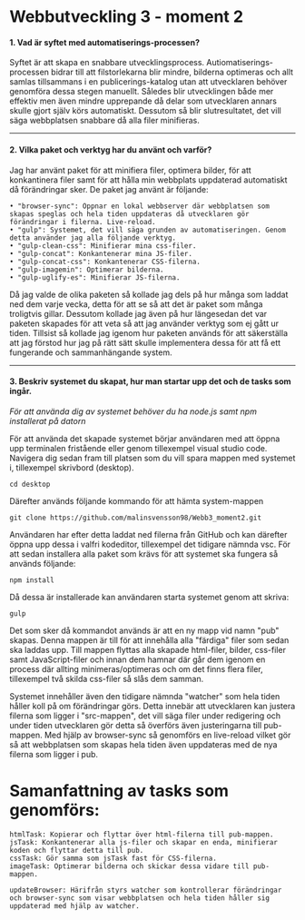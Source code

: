 # Webbutveckling 3 - moment 2

#### 1. Vad är syftet med automatiserings-processen? 

Syftet är att skapa en snabbare utvecklingsprocess.
Autiomatiserings-processen bidrar till att filstorlekarna blir mindre, bilderna optimeras och allt samlas tillsammans i en publicerings-katalog utan att utvecklaren behöver genomföra dessa stegen manuellt. Således blir utvecklingen både mer effektiv men även mindre upprepande då delar som utvecklaren annars skulle gjort själv körs automatiskt. Dessutom så blir slutresultatet, det vill säga webbplatsen snabbare då alla filer minifieras. 

***

 #### 2. Vilka paket och verktyg har du använt och varför? 
Jag har använt paket för att minifiera filer, optimera bilder, för att konkantinera filer samt för att hålla min 
webbplats uppdaterad automatiskt då förändringar sker. De paket jag använt är följande: 

```
• "browser-sync": Öppnar en lokal webbserver där webbplatsen som skapas speglas och hela tiden uppdateras då utvecklaren gör förändringar i filerna. Live-reload.
• "gulp": Systemet, det vill säga grunden av automatiseringen. Genom detta använder jag alla följande verktyg. 
• "gulp-clean-css": Minifierar mina css-filer.
• "gulp-concat": Konkantenerar mina JS-filer.
• "gulp-concat-css": Konkantenerar CSS-filerna.
• "gulp-imagemin": Optimerar bilderna.
• "gulp-uglify-es": Minifierar JS-filerna.
```

Då jag valde de olika paketen så kollade jag dels på hur många som laddat ned dem varje vecka, detta för att se så att det är paket som många troligtvis gillar. Dessutom kollade jag även på hur längesedan det var paketen skapades för att veta så att jag använder verktyg som ej gått ur tiden. 
Tillsist så kollade jag igenom hur paketen används för att säkerställa att jag förstod hur jag på rätt sätt skulle implementera dessa för att få ett fungerande och sammanhängande system. 
***

#### 3. Beskriv systemet du skapat, hur man startar upp det och de tasks som ingår. 
*För att använda dig av systemet behöver du ha node.js samt npm installerat på datorn* 

För att använda det skapade systemet börjar användaren med att öppna upp terminalen fristående eller genom tillexempel visual studio code. Navigera dig sedan fram till platsen som du vill spara mappen med systemet i, tillexempel skrivbord (desktop). 
```
cd desktop 
```
Därefter används följande kommando för att hämta system-mappen
```
git clone https://github.com/malinsvensson98/Webb3_moment2.git 
```
Användaren har efter detta laddat ned filerna från GitHub och kan därefter öppna upp dessa i valfri kodeditor, tillexempel det tidigare nämnda vsc. 
För att sedan installera alla paket som krävs för att systemet ska fungera så används följande: 
```
npm install 
```
Då dessa är installerade kan användaren starta systemet genom att skriva:
```
gulp 
```
Det som sker då kommandot används är att en ny mapp vid namn "pub" skapas. 
Denna mappen är till för att innehålla alla "färdiga" filer som sedan ska laddas upp. 
Till mappen flyttas alla skapade html-filer, bilder, css-filer samt JavaScript-filer och innan dem hamnar där går dem igenom en process där allting minimeras/optimeras och om det finns flera filer, tillexempel två skilda css-filer så slås dem samman. 

Systemet innehåller även den tidigare nämnda "watcher" som hela tiden håller koll på om förändringar görs. Detta innebär att utvecklaren kan justera filerna som ligger i "src-mappen", det vill säga filer under redigering och under tiden utvecklaren gör detta så överförs även justeringarna till pub-mappen. 
Med hjälp av browser-sync så genomförs en live-reload vilket gör så att webbplatsen som skapas hela tiden även uppdateras med de nya filerna som ligger i pub. 

# Samanfattning av tasks som genomförs: 
 ```
 htmlTask: Kopierar och flyttar över html-filerna till pub-mappen. 
 jsTask: Konkantenerar alla js-filer och skapar en enda, minifierar koden och flyttar detta till pub. 
 cssTask: Gör samma som jsTask fast för CSS-filerna.
 imageTask: Optimerar bilderna och skickar dessa vidare till pub-mappen.
 
 updateBrowser: Härifrån styrs watcher som kontrollerar förändringar och browser-sync som visar webbplatsen och hela tiden håller sig uppdaterad med hjälp av watcher. 
 ```









